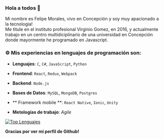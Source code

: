 ### Hola a todos 👋


Mi nombre es Felipe Morales, vivo en Concepción y soy muy apacionado a la tecnologia!
<br> Me titule en el instituto profesional Virginio Gomez, en 2016, y actualmente trabajo en un centro multidiciplinario de una universidad en Concepción
<br>donde mayormente he programado en Javascript.

### :gear: Mis experiencias en lenguajes de programación son:

- **Lenguajes**: `C`, `C#`, `JavaScript`, `Python`

- **Frontend**: `React`, `Redux`, `Webpack`

- **Backend**: `Node.js`

- **Bases de Datos**: `MySQL`, `MongoDB`, `Postgres`

- ** Framework mobile **: `React Native`, `Ionic`, `Unity`

- **Metologías de trabajo**: *Agile*

[![Top Lenguajes](https://github-readme-stats.vercel.app/api/top-langs/?username=newzhongdan)](https://github.com/newzhongdan)

**Gracias por ver mi perfil de Github!**
